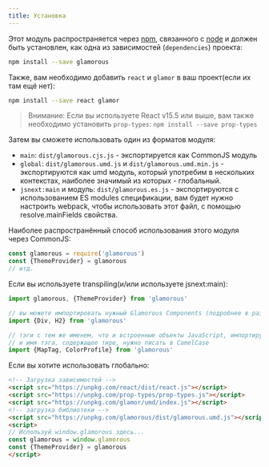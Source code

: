```yaml
---
title: Установка
---
```


Этот модуль распространяется через [npm](https://www.npmjs.com/), связанного с [node](https://nodejs.org) и должен быть 
установлен, как одна из зависимостей (`dependencies`) проекта:

```bash
npm install --save glamorous
```

Также, вам необходимо добавить `react` и `glamor` в ваш проект(если их там ещё нет):

```bash
npm install --save react glamor
```
>Внимание: Если вы используете React v15.5 или выше, вам также необходимо
>установить `prop-types`: `npm install --save prop-types`

Затем вы сможете использовать один из форматов модуля:

- `main`: `dist/glamorous.cjs.js` - экспортируется как CommonJS модуль
- `global`: `dist/glamorous.umd.js` и `dist/glamorous.umd.min.js` - экспортируются как umd модуль, который употребим в 
нескольких контекстах, наиболее значимый из которых - глобальный.
- `jsnext:main` и модуль: `dist/glamorous.es.js` - экспортируются с использованием ES modules спецификации, вам будет нужно настроить webpack, чтобы использовать этот файл, с помощью resolve.mainFields свойства.

Наиболее распространённый способ использования этого модуля через CommonJS:

```js
const glamorous = require('glamorous')
const {ThemeProvider} = glamorous
// итд.
```

Если вы используете transpiling(и/или используете jsnext:main):

```js
import glamorous, {ThemeProvider} from 'glamorous'

// вы можете импортировать нужный Glamorous Components (подробнее в разделе "Встроенные компоненты")
import {Div, H2} from 'glamorous'

// тэги с тем же именем, что и встроенные объекты JavaScript, импортируются с Tag суффиксом
// и имя тэга, содержащее тире, нужно писать в CamelCase
import {MapTag, ColorProfile} from 'glamorous'
```

Если вы хотите использовать глобально:

```html
<!-- Загрузка зависимостей -->
<script src="https://unpkg.com/react/dist/react.js"></script>
<script src="https://unpkg.com/prop-types/prop-types.js"></script>
<script src="https://unpkg.com/glamor/umd/index.js"></script>
<!-- загрузка библиотеки -->
<script src="https://unpkg.com/glamorous/dist/glamorous.umd.js"></script>
<script>
// Используй window.glamorous здесь...
const glamorous = window.glamorous
const {ThemeProvider} = glamorous
</script>
```
